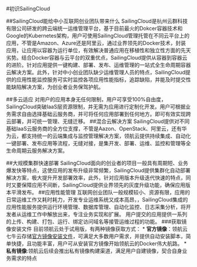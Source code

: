 #初识SailingCloud

##SailingCloud能给中小互联网创业团队带来什么
SailingCloud是杭州云群科技有限公司研发的跨云端统一运维管理平台，基于目前最火的Dokcer容器技术和Google的Kubernetes架构，用户可使用SailingCloud管理托管在不同云平台上的应用，不管是Amazon、Azure还是阿里云，通过业界领先的Docker技术，封装应用，让应用以容器为运行单位，有效解决普通应用在移植性和独立性方面的先天劣势。结合Docker容器与云平台的双重优点，SailingCloud提供从容器到容器云的进阶。针对应用提供一键构建、部署、发布、运维管理的一站式全生命周期容器云解决方案。此外，针对中小创业团队缺少运维管理人员的特点，SailingCloud提供的应用性能监控服务可实时监控各项应用性能指标，追踪缺陷，并能及时提交性能缺陷解决方案，为创业者业务保驾护航。

##多云适应
对用户的应用本身无任何限制，用户可享受100%自由度，SailingCloud突破IaaS层资源限制，并无需为应用进行定制化开发。用户可根据业务需求自由选择基础云服务商，并可将任何应用部署到任何地方。即可有效实现跨云部署，并可统一管理、无缝迁移。
##混合云解决方案
SailingCloud提供对不同基础IaaS云服务商的全方位支撑，不管是Aazon、OpenStack、阿里云，还有华为云，都支持统一的云端集成与监控管理解决方案，领航云提供持续集成、自动化一键部署、发布应用等流程，无缝对接，是集开发、部署、运维、监控和管理等全生命周期云服务解决方案。

##大规模集群快速部署
SailingCloud面向的创业者的项目一般具有周期短、业务爆发快等特点，这使应用的发布升级非常频繁，SailingCloud提供集群化自动部署解决方案，极大提升开发部署效率，此外，针对应用版本升级迭代快速的特点，同时又要保障应用不间断，SailingCloud提供业界领先的灰度升级功能，确保应用版本平滑发布。
##应用性能管理
互联网创业团队一般规模较小、资源有限，应用的日常运维工作又耗时耗力，开发专业运维系统又成本高昂，，SailingCloud集成的应用性能服务提供运行环境管理、数据库管理、自动化监控、日志采集分析，将开发者从运维工作中解放出来，专注业务实现和扩展。
用户提交的应用提供一系列的上传、构建、打包、运行、绑定访问域名等接管运维过程的功能。
###获取镜像安装文件
目前领航云处于试用版，有两种镜像获取方式：
* 
**官方镜像**：领航云七牛云存储[官方镜像安装文件](http://example.com)，可满足大多数用户需求，并提供自动安装脚本，简单快捷，且功能丰富，用户可从安装官方镜像开始领航云的Docker伟大航路。
* 
**私有镜像**:领航云后续会推出私有镜像构建渠道，满足用户自建镜像，契合自身业务需求的特点




